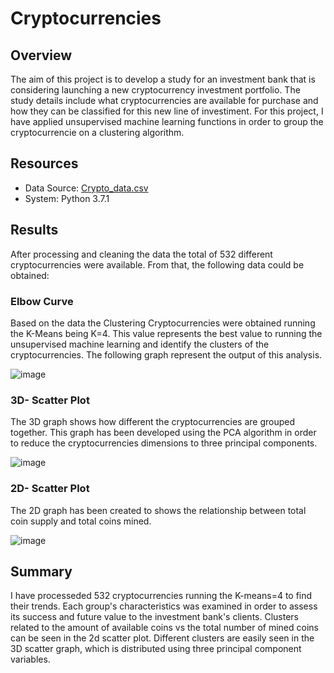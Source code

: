 # Cryptocurrencies

## Overview

The aim of this project is to develop a study for an investment bank that is considering launching a new cryptocurrency investment portfolio. The study details include what cryptocurrencies are available for purchase and how they can be classified for this new line of investiment. For this project, I have applied unsupervised machine learning functions in order to group the cryptocurrencie on a clustering algorithm. 

## Resources
- Data Source: [Crypto_data.csv](https://github.com/Marietas/Cryptocurrencies/blob/main/Resources/crypto_data.csv)
- System: Python 3.7.1

## Results

After processing and cleaning the data the total of 532 different cryptocurrencies were available. From that, the following data could be obtained:
### Elbow Curve
Based on the data the Clustering Cryptocurrencies were obtained running the K-Means being K=4. This value represents the best value to running the unsupervised machine learning and identify the clusters of the cryptocurrencies. The following graph represent the output of this analysis.

![image](https://user-images.githubusercontent.com/76540704/116832911-993ee200-ab84-11eb-97c0-c5c73c78f46a.png)

### 3D- Scatter Plot
The 3D graph shows how different the cryptocurrencies are grouped together. This graph has been developed using the PCA algorithm in order to reduce the cryptocurrencies dimensions to three principal components.

![image](https://user-images.githubusercontent.com/76540704/116833196-c50e9780-ab85-11eb-9bd1-1c905fa1df28.png)

### 2D- Scatter Plot
The 2D graph has been created to shows the relationship between total coin supply and total coins mined.

![image](https://user-images.githubusercontent.com/76540704/116833337-89c09880-ab86-11eb-8986-cf33b9caed93.png)


## Summary

I have processeded 532 cryptocurrencies running the K-means=4 to find their trends. Each group's characteristics was examined in order to assess its success and future value to the investment bank's clients. Clusters related to the amount of available coins vs the total number of mined coins can be seen in the 2d scatter plot. Different clusters are easily seen in the 3D scatter graph, which is distributed using three principal component variables.
